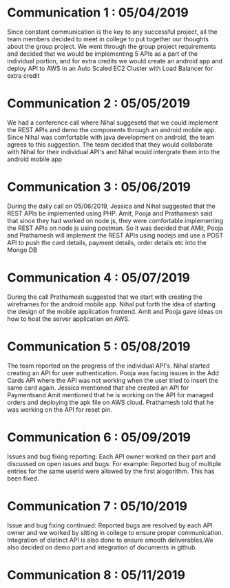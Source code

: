 
# Communication 1 : 05/04/2019
Since constant communication is the key to any successful project, all the team members decided to meet in college to put together our thoughts about the group project. We went through the group project requirements and decided that we would be implementing 5 APIs as a part of the individual portion, and for extra credits we would create an android app and deploy API to AWS in an Auto Scaled EC2 Cluster with Load Balancer for extra credit

# Communication 2 : 05/05/2019
We had a conference call where Nihal suggesetd that we  could implement the REST APIs and demo the components through an android mobile app. Since Nihal was comfortable with java development on android, the team agrees to this suggestion. The team decided that they would collaborate with Nihal for their individual API's and Nihal would intergrate them into the android mobile app

# Communication 3 : 05/06/2019
During the daily call on 05/06/2019, Jessica and Nihal suggested that the REST APIs be implemented using PHP. Amit, Pooja and Prathamesh said that since they had worked on node js, they were comfortable implementing the REST APIs on node js using postman. So it was decided that AMit, Pooja and Prathamesh will implement the REST APIs using nodejs and use a POST API to push the card details, payment details, order details etc into the Mongo DB

# Communication 4 : 05/07/2019
During the call Prathamesh suggested that we start with creating the wireframes for the android mobile app. Nihal put forth the idea of starting the design of the mobile application frontend. Amit and Pooja gave ideas on how to host the server application on AWS.

# Communication 5 : 05/08/2019
The team reported on the progress of the individual API's. Nihal started creating an API for user authentication. Pooja was facing issues in the Add Cards API where the API was not working when the user tried to insert the same card again. Jessica mentioned that she created an API for Paymentsand Amit mentioned that he is working on the API for managed orders and deploying the apk file on AWS cloud. Prathamesh told that he was working on the API for reset pin.

# Communication 6 : 05/09/2019
Issues and bug fixing reporting: Each API owner worked on their part and discussed on open issues and bugs. For example: Reported  bug of multiple entries for the same userid were allowed  by the first alogorithm. This has been fixed.

# Communication 7 : 05/10/2019
Issue and bug fixing continued: Reported bugs are resolved by each API owner and we worked by sitting in college to ensure proper communication.
Integration of distinct API is also done to ensure smooth deliverables.We also decided on demo part and integration of documents in github.

# Communication 8 : 05/11/2019

